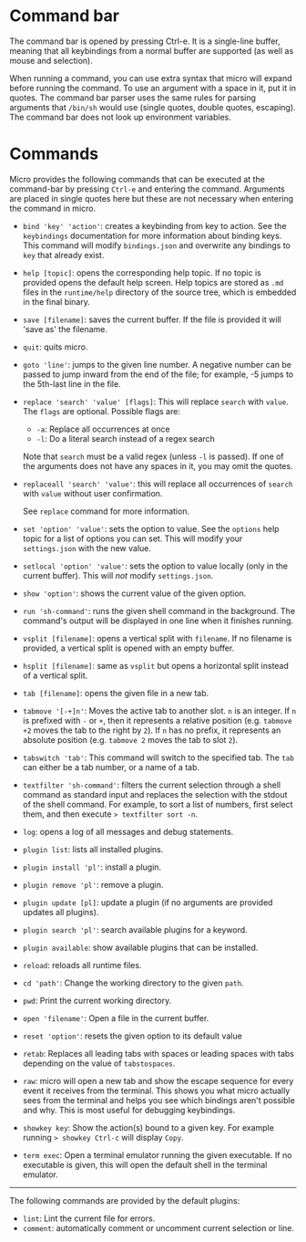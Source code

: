 # Command bar

The command bar is opened by pressing Ctrl-e. It is a single-line buffer,
meaning that all keybindings from a normal buffer are supported (as well
as mouse and selection).

When running a command, you can use extra syntax that micro will expand before
running the command. To use an argument with a space in it, put it in
quotes. The command bar parser uses the same rules for parsing arguments that
`/bin/sh` would use (single quotes, double quotes, escaping). The command bar
does not look up environment variables.

# Commands

Micro provides the following commands that can be executed at the command-bar
by pressing `Ctrl-e` and entering the command. Arguments are placed in single
quotes here but these are not necessary when entering the command in micro.

* `bind 'key' 'action'`: creates a keybinding from key to action. See the
   `keybindings` documentation for more information about binding keys.
   This command will modify `bindings.json` and overwrite any bindings to
   `key` that already exist.

* `help [topic]`: opens the corresponding help topic. If no topic is provided
   opens the default help screen. Help topics are stored as `.md` files in the
   `runtime/help` directory of the source tree, which is embedded in the final
   binary.

* `save [filename]`: saves the current buffer. If the file is provided it
   will 'save as' the filename.

* `quit`: quits micro.

* `goto 'line'`: jumps to the given line number. A negative number can be
   passed to jump inward from the end of the file; for example, -5 jumps
   to the 5th-last line in the file.

* `replace 'search' 'value' [flags]`: This will replace `search` with `value`. 
   The `flags` are optional. Possible flags are:
   * `-a`: Replace all occurrences at once
   * `-l`: Do a literal search instead of a regex search

   Note that `search` must be a valid regex (unless `-l` is passed). If one 
   of the arguments does not have any spaces in it, you may omit the quotes.

* `replaceall 'search' 'value'`: this will replace all occurrences of `search`
   with `value` without user confirmation.

	See `replace` command for more information.

* `set 'option' 'value'`: sets the option to value. See the `options` help
   topic for a list of options you can set. This will modify your
   `settings.json` with the new value.

* `setlocal 'option' 'value'`: sets the option to value locally (only in the
   current buffer). This will *not* modify `settings.json`.

* `show 'option'`: shows the current value of the given option.

* `run 'sh-command'`: runs the given shell command in the background. The 
   command's output will be displayed in one line when it finishes running.

* `vsplit [filename]`: opens a vertical split with `filename`. If no filename
   is provided, a vertical split is opened with an empty buffer.

* `hsplit [filename]`: same as `vsplit` but opens a horizontal split instead
   of a vertical split.

* `tab [filename]`: opens the given file in a new tab.

* `tabmove '[-+]n'`: Moves the active tab to another slot. `n` is an integer.
   If `n` is prefixed with `-` or `+`, then it represents a relative position
   (e.g. `tabmove +2` moves the tab to the right by `2`). If `n` has no prefix,
   it represents an absolute position (e.g. `tabmove 2` moves the tab to slot `2`).

* `tabswitch 'tab'`: This command will switch to the specified tab. The `tab`
   can either be a tab number, or a name of a tab.

* `textfilter 'sh-command'`: filters the current selection through a shell
   command as standard input and replaces the selection with the stdout of
   the shell command.  For example, to sort a list of numbers, first select
   them, and then execute `> textfilter sort -n`.

* `log`: opens a log of all messages and debug statements.

* `plugin list`: lists all installed plugins.

* `plugin install 'pl'`: install a plugin.

* `plugin remove 'pl'`: remove a plugin.

* `plugin update [pl]`: update a plugin (if no arguments are provided
   updates all plugins).

* `plugin search 'pl'`: search available plugins for a keyword.

* `plugin available`: show available plugins that can be installed.

* `reload`: reloads all runtime files.

* `cd 'path'`: Change the working directory to the given `path`.

* `pwd`: Print the current working directory.

* `open 'filename'`: Open a file in the current buffer.

* `reset 'option'`: resets the given option to its default value

* `retab`: Replaces all leading tabs with spaces or leading spaces with tabs
   depending on the value of `tabstospaces`.

* `raw`: micro will open a new tab and show the escape sequence for every event
   it receives from the terminal. This shows you what micro actually sees from
   the terminal and helps you see which bindings aren't possible and why. This
   is most useful for debugging keybindings.

* `showkey key`: Show the action(s) bound to a given key. For example
   running `> showkey Ctrl-c` will display `Copy`.

* `term exec`: Open a terminal emulator running the given executable. If no
   executable is given, this will open the default shell in the terminal
   emulator.

---

The following commands are provided by the default plugins:

* `lint`: Lint the current file for errors.
* `comment`: automatically comment or uncomment current selection or line.
